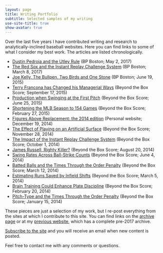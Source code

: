 ```yaml
---
layout: page
title: Writing Portfolio
subtitle: Selected samples of my writing
use-site-title: true
show-avatar: true
---
```


Over the last five years I have contributed writing and research to analytically-inclined baseball websites. Here you can find links to
some of what I consider my best work. The articles are listed chronologically. 

- <a href = "http://boston.locals.baseballprospectus.com/2017/05/02/dustin-pedroia-and-the-utley-rule/" target = "_blank"> Dustin Pedroia and the Utley Rule</a>
(BP Boston; May 2, 2017)
- <a href = "http://boston.locals.baseballprospectus.com/2017/03/08/the-red-sox-and-the-instant-replay-challenge-system/" target = "_blank"> The Red Sox and the Instant Replay Challenge System</a>
(BP Boston; March 8, 2017)
- <a href = "http://boston.locals.baseballprospectus.com/2015/06/19/joe-kelly-the-bullpen-two-birds-and-one-stone/" target = "_blank"> Joe Kelly, The Bullpen, Two Birds and One Stone</a>
(BP Boston; June 19, 2015)
- <a href = "http://www.beyondtheboxscore.com/2015/9/17/9342009/terry-francona-run-environment-sacrifice-bunt-cleveland-indians-boston-red-sox?_ga=1.240945027.1662209441.1489188037" target = "_blank"> Terry Francona has Changed his Managerial Ways</a>
 (Beyond the Box Score; September 17, 2015)
- <a href = "http://www.beyondtheboxscore.com/2015/6/25/8842099/pitchers-hitters-first-pitch-OPS-tOPS-league-splits-strategy?_ga=1.132417166.1662209441.1489188037" target = "_blank"> Production when Swinging at the First Pitch</a>
(Beyond the Box Score; June 25, 2015)
- <a href = "http://www.beyondtheboxscore.com/2015/2/27/8118699/shortening-the-season-154-games-rob-manfred-baseball-injury-risk-schedule?_ga=1.174416162.1662209441.1489188037" target = "_blank"> Shortening the MLB Season to 154 Games</a>
(Beyond the Box Score; February 27, 2015)
- <a href = "https://christopherteeter.wordpress.com/2014/12/19/figures-above-replacement-2014-edition-war-distribution-batters-pitchers/" target = "_blank"> Figures Above Replacement: the 2014 edition</a>
(Personal website; December 19, 2014)
- <a href = "http://www.beyondtheboxscore.com/2014/11/28/7296843/artificial-turf-age-curve-blue-jays-rays-baseball-woba?_ga=1.160727741.1662209441.1489188037" target = "_blank"> The Effect of Playing on an Artificial Surface</a>
(Beyond the Box Score; November 28, 2014)
- <a href = "http://www.beyondtheboxscore.com/2014/10/1/6876347/instant-replay-challenge-system-re24-baseball?_ga=1.94249245.1662209441.1489188037" target = "_blank"> The Impact of the Instant Replay Challenge System</a>
(Beyond the Box Score; October 1, 2014)
- <a href = "http://www.beyondtheboxscore.com/2014/8/20/6046679/james-russell-platoon-split-sample-size-woba?_ga=1.132541838.1662209441.1489188037" target = "_blank"> James Russell, Righty Killer?</a>
(Beyond the Box Score; August 20, 2014)
- <a href = "http://www.beyondtheboxscore.com/2014/6/4/5776990/swing-rate-ball-strike-counts-swinging-strikes?_ga=1.128222732.1662209441.1489188037" target = "_blank"> Swing Rates Across Ball-Strike Counts</a>
(Beyond the Box Score; June 4, 2014)
- <a href = "http://www.beyondtheboxscore.com/2014/3/12/5497406/times-through-the-order-revisited-gb-and-fb-pitchers?_ga=1.139224627.1662209441.1489188037" target = "_blank"> Batted Balls and the Times Through the Order Penalty</a>
(Beyond the Box Score; March 12, 2014)
- <a href = "http://www.beyondtheboxscore.com/2014/3/5/5471442/estimating-number-of-runs-saved-by-infield-shifts?_ga=1.91578906.1662209441.1489188037" target = "_blank"> Estimating Runs Saved by Infield Shifts</a>
(Beyond the Box Score; March 5, 2014)
- <a href = "http://www.beyondtheboxscore.com/2014/2/20/5424728/training-the-brain-to-enhance-plate-discipline?_ga=1.91578906.1662209441.1489188037" target = "_blank"> Brain Training Could Enhance Plate Discipline</a>
(Beyond the Box Score; February 20, 2014)
- <a href = "http://www.beyondtheboxscore.com/2014/1/15/5308808/pitchers-pitch-type-arsenal-and-getting-through-the-order?_ga=1.154633656.1662209441.1489188037" target = "_blank"> Pitch-Type and the Times Through the Order Penalty</a>
(Beyond the Box Score; January 15, 2014)


These pieces are just a selection of my work, but I re-post everything from the sites at which I contribute to this site. You can find links on the [archive page](/archive/) or at my <a href = "https://christopherteeter.wordpress.com/" target = "_blank"> previous website</a>, 
which has a complete pre-2017 archive.

<a href = "https://cteeter.us16.list-manage.com/subscribe?u=831a9689f8a79176ce6f1c5ce&id=711d4bfb2a" target="_blank"> Subscribe to the site</a> and you will receive an email when new content is posted.

Feel free to contact me with any comments or questions.